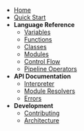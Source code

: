 * [Home](/)
* [Quick Start](/quickstart)
* **Language Reference**
  * [Variables](/reference/variables)
  * [Functions](/reference/functions)
  * [Classes](/reference/classes)
  * [Modules](/reference/modules)
  * [Control Flow](/reference/control-flow)
  * [Pipeline Operators](/reference/pipelines)
* **API Documentation**
  * [Interpreter](/api/interpreter)
  * [Module Resolvers](/api/resolvers)
  * [Errors](/api/errors)
* **Development**
  * [Contributing](/development)
  * [Architecture](/architecture)
